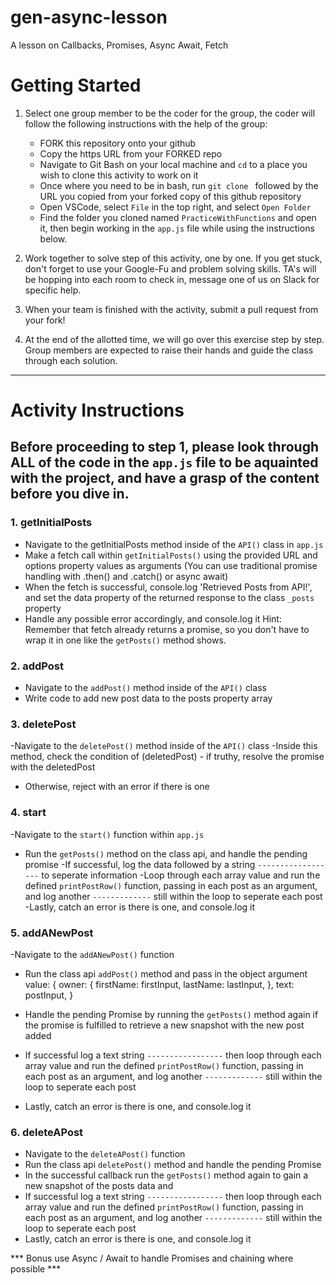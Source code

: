 # gen-async-lesson
A lesson on Callbacks, Promises, Async Await, Fetch

# Getting Started

1. Select one group member to be the coder for the group, the coder will follow the following instructions with the help of the group:
    * FORK this repository onto your github
    * Copy the https URL from your FORKED repo
    * Navigate to Git Bash on your local machine and `cd` to a place you wish to clone this activity to work on it
    * Once where you need to be in bash, run `git clone ` followed by the URL you copied from your forked copy of this github repository
    * Open VSCode, select `File` in the top right, and select `Open Folder` 
    * Find the folder you cloned named `PracticeWithFunctions` and open it, then begin working in the `app.js` file while using the instructions below.

2. Work together to solve step of this activity, one by one. If you get stuck, don't forget to use your Google-Fu and problem solving skills. TA's will be hopping into each room to check in, message one of us on Slack for specific help.

3. When your team is finished with the activity, submit a pull request from your fork!

4. At the end of the allotted time, we will go over this exercise step by step. Group members are expected to raise their hands and guide the class through each solution.

----------------------------------------------------------------------

# Activity Instructions

## Before proceeding to step 1, please look through ALL of the code in the `app.js` file to be aquainted with the project, and have a grasp of the content before you dive in.

### 1. getInitialPosts 
  - Navigate to the getInitialPosts method inside of the `API()` class in `app.js`
  - Make a fetch call within `getInitialPosts()` using the provided URL and options property values as arguments (You can use traditional promise handling with .then() and .catch() or async await)
  - When the fetch is successful, console.log 'Retrieved Posts from API!', and set the data property of the returned response to the class `_posts` property
  - Handle any possible error accordingly, and console.log it
  Hint: Remember that fetch already returns a promise, so you don't have to wrap it in one like the `getPosts()` method shows.

### 2. addPost
  - Navigate to the `addPost()` method inside of the `API()` class
  - Write code to add new post data to the posts property array
  

### 3. deletePost
  -Navigate to the `deletePost()` method inside of the `API()` class
  -Inside this method, check the condition of (deletedPost) - if truthy, resolve the promise with the deletedPost
  - Otherwise, reject with an error if there is one


### 4. start
  -Navigate to the `start()` function within `app.js`
  - Run the `getPosts()` method on the class api, and handle the pending promise
  -If successful, log the data followed by a string `------------------` to seperate information
  -Loop through each array value and run the defined `printPostRow()` function, passing in each post as an argument, and log another `-------------` still within the loop to seperate each post
  -Lastly, catch an error is there is one, and console.log it

### 5. addANewPost
   -Navigate to the `addANewPost()` function
  - Run the class api `addPost()` method and pass in the object argument value:
    {
      owner: {
        firstName: firstInput,
        lastName: lastInput,
      },
      text: postInput,
    }
    
  - Handle the pending Promise by
    running the `getPosts()` method again if the promise is fulfilled to retrieve a new snapshot with the new post added
  - If successful log a text string `-----------------` then loop through each array value and run the defined `printPostRow()` function, passing in each post as an argument, and log another `-------------` still within the loop to seperate each post
  - Lastly, catch an error is there is one, and console.log it

### 6. deleteAPost
  - Navigate to the `deleteAPost()` function
  - Run the class api `deletePost()` method and handle the pending Promise
  - In the successful callback run the `getPosts()` method again to gain a new snapshot of the posts data and
  - If successful log a text string `-----------------` then loop through each array value and run the defined `printPostRow()` function, passing in each post as an argument, and log another `-------------` still within the loop to seperate each post
  - Lastly, catch an error is there is one, and console.log it


*** Bonus use Async / Await to handle Promises and chaining where possible ***
